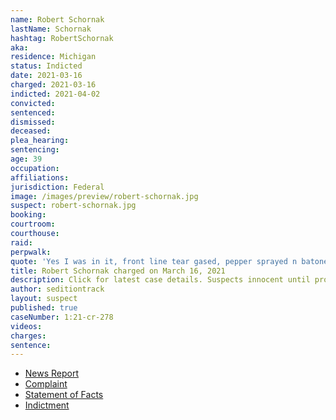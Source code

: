 ```yaml
---
name: Robert Schornak
lastName: Schornak
hashtag: RobertSchornak
aka:
residence: Michigan
status: Indicted
date: 2021-03-16
charged: 2021-03-16
indicted: 2021-04-02
convicted: 
sentenced: 
dismissed: 
deceased:
plea_hearing:
sentencing:
age: 39
occupation:
affiliations:
jurisdiction: Federal
image: /images/preview/robert-schornak.jpg
suspect: robert-schornak.jpg
booking:
courtroom:
courthouse:
raid:
perpwalk:
quote: 'Yes I was in it, front line tear gased, pepper sprayed n batoned [sic]'
title: Robert Schornak charged on March 16, 2021
description: Click for latest case details. Suspects innocent until proven guilty.
author: seditiontrack
layout: suspect
published: true
caseNumber: 1:21-cr-278
videos:
charges:
sentence:
---
```

- [News Report](https://www.detroitnews.com/story/news/local/detroit-city/2021/03/18/us-capitol-riot-leads-charges-against-two-more-michigan-men/4746118001/)
- [Complaint](https://www.justice.gov/usao-dc/case-multi-defendant/file/1379311/download)
- [Statement of Facts](https://www.justice.gov/usao-dc/case-multi-defendant/file/1379306/download)
- [Indictment](https://www.justice.gov/usao-dc/case-multi-defendant/file/1384356/download)
